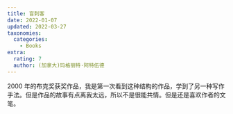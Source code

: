 ```yaml
---
title: 盲刺客
date: 2022-01-07
updated: 2022-03-27
taxonomies:
  categories:
    - Books
extra:
  rating: 7
  author: (加拿大)玛格丽特·阿特伍德
---
```


2000 年的布克奖获奖作品，我是第一次看到这种结构的作品，学到了另一种写作手法。但是作品的故事有点离我太远，所以不是很能共情。但是还是喜欢作者的文笔。

<!-- more -->
